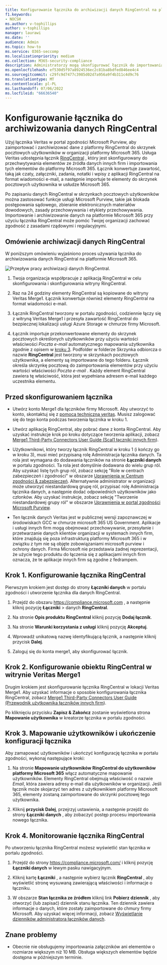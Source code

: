 ```yaml
---
title: Konfigurowanie łącznika do archiwizacji danych RingCentral na platformie Microsoft 365
f1.keywords:
- NOCSH
ms.author: v-tophillips
author: v-tophillips
manager: laurawi
ms.date: ''
audience: Admin
ms.topic: how-to
ms.service: O365-seccomp
ms.localizationpriority: medium
ms.collection: M365-security-compliance
description: Administratorzy mogą skonfigurować łącznik do importowania i archiwizowania danych RingCentral z usługi Veritas na platformę Microsoft 365. Ten łącznik umożliwia archiwizowanie danych ze źródeł danych innych firm na platformie Microsoft 365. Po archiwizacji tych danych można używać funkcji zgodności, takich jak blokada prawna, zbieranie elektronicznych materiałów dowodowych i zasady przechowywania, do zarządzania danymi innych firm.
ms.openlocfilehash: ef530d5f97a8924536ec2c81ba8bdfed846ee4c4
ms.sourcegitcommit: c29fc9d7477c3985d02d7a956a9f4b311c4d9c76
ms.translationtype: MT
ms.contentlocale: pl-PL
ms.lasthandoff: 07/06/2022
ms.locfileid: "66636540"
---
```

# <a name="set-up-a-connector-to-archive-ringcentral-data"></a>Konfigurowanie łącznika do archiwizowania danych RingCentral

Użyj łącznika Veritas w portal zgodności Microsoft Purview, aby zaimportować i zarchiwizować dane z platformy RingCentral do skrzynek pocztowych użytkowników w organizacji platformy Microsoft 365. Usługa Veritas udostępnia łącznik [RingCentral](https://www.veritas.com/insights/merge1/ringcentral) , który jest skonfigurowany do przechwytywania elementów ze źródła danych innych firm i importowania tych elementów do platformy Microsoft 365. Łącznik konwertuje zawartość, taką jak czaty, załączniki, zadania, notatki i wpisy z aplikacji RingCentral na format wiadomości e-mail, a następnie importuje te elementy do skrzynek pocztowych użytkownika w usłudze Microsoft 365.

Po zapisaniu danych RingCentral w skrzynkach pocztowych użytkowników można zastosować funkcje usługi Microsoft Purview, takie jak blokada postępowania sądowego, zbieranie elektronicznych materiałów dowodowych, zasady przechowywania i etykiety przechowywania. Importowanie i archiwizowanie danych na platformie Microsoft 365 przy użyciu łącznika RingCentral może pomóc Twojej organizacji zachować zgodność z zasadami rządowymi i regulacyjnymi.

## <a name="overview-of-archiving-ringcentral-data"></a>Omówienie archiwizacji danych RingCentral

W poniższym omówieniu wyjaśniono proces używania łącznika do archiwizowania danych RingCentral na platformie Microsoft 365.

![Przepływ pracy archiwizacji danych RingCentral.](../media/RingCentralConnectorWorkflow.png)

1. Twoja organizacja współpracuje z aplikacją RingCentral w celu skonfigurowania i skonfigurowania witryny RingCentral.

2. Raz na 24 godziny elementy RingCentral są kopiowane do witryny Veritas Merge1. Łącznik konwertuje również elementy RingCentral na format wiadomości e-mail.

3. Łącznik RingCentral tworzony w portalu zgodności, codziennie łączy się z witryną Veritas Merge1 i przesyła zawartość RingCentral do bezpiecznej lokalizacji usługi Azure Storage w chmurze firmy Microsoft.

4. Łącznik importuje przekonwertowane elementy do skrzynek pocztowych określonych użytkowników przy użyciu wartości właściwości *Poczta e-mail* automatycznego mapowania użytkownika zgodnie z opisem w [kroku 3](#step-3-map-users-and-complete-the-connector-setup). Podfolder w folderze Skrzynka odbiorcza o nazwie **RingCentral** jest tworzony w skrzynkach pocztowych użytkownika, a elementy są importowane do tego folderu. Łącznik określa skrzynkę pocztową do zaimportowania elementów przy użyciu wartości właściwości *Poczta e-mail* . Każdy element RingCentral zawiera tę właściwość, która jest wypełniana adresem e-mail każdego uczestnika elementu.

## <a name="before-you-set-up-a-connector"></a>Przed skonfigurowaniem łącznika

- Utwórz konto Merge1 dla łączników firmy Microsoft. Aby utworzyć to konto, skontaktuj się z [pomocą techniczną veritas](https://www.veritas.com/form/requestacall/ms-connectors-contact). Musisz zalogować się do tego konta podczas tworzenia łącznika w kroku 1.

- Utwórz aplikację RingCentral, aby pobrać dane z konta RingCentral. Aby uzyskać instrukcje krok po kroku dotyczące tworzenia aplikacji, zobacz [Merge1 Third-Party Connectors User Guide (Scal1 łączniki innych firm](https://docs.ms.merge1.globanetportal.com/Merge1%20Third-Party%20Connectors%20RingCentral%20User%20Guide.pdf)).

- Użytkownikowi, który tworzy łącznik RingCentral w kroku 1 (i kończy go w kroku 3), musi mieć przypisaną rolę Administracja łącznika danych. Ta rola jest wymagana do dodawania łączników na stronie **Łączniki danych** w portalu zgodności. Ta rola jest domyślnie dodawana do wielu grup ról. Aby uzyskać listę tych grup ról, zobacz sekcję "Role w centrach zabezpieczeń i zgodności" w obszarze [Uprawnienia w Centrum zgodności & zabezpieczeń](../security/office-365-security/permissions-in-the-security-and-compliance-center.md#roles-in-the-security--compliance-center). Alternatywnie administrator w organizacji może utworzyć niestandardową grupę ról, przypisać rolę Administracja łącznika danych, a następnie dodać odpowiednich użytkowników jako członków. Aby uzyskać instrukcje, zobacz sekcję "Tworzenie niestandardowej grupy ról" w obszarze [Uprawnienia w portal zgodności Microsoft Purview](microsoft-365-compliance-center-permissions.md#create-a-custom-role-group).

- Ten łącznik danych Veritas jest w publicznej wersji zapoznawczej w środowiskach GCC w chmurze microsoft 365 US Government. Aplikacje i usługi innych firm mogą obejmować przechowywanie, przesyłanie i przetwarzanie danych klientów organizacji w systemach innych firm, które znajdują się poza infrastrukturą platformy Microsoft 365 i w związku z tym nie są objęte zobowiązaniami microsoft purview i ochrony danych. Firma Microsoft nie przedstawia żadnej reprezentacji, że użycie tego produktu do łączenia się z aplikacjami innych firm oznacza, że te aplikacje innych firm są zgodne z fedrampem.

## <a name="step-1-set-up-the-ringcentral-connector"></a>Krok 1. Konfigurowanie łącznika RingCentral

Pierwszym krokiem jest dostęp do strony **Łączniki danych** w portalu zgodności i utworzenie łącznika dla danych RingCentral.

1. Przejdź do obszaru <https://compliance.microsoft.com> , a następnie kliknij pozycję **Łączniki** >  danych **RingCentral**.

2. Na stronie **Opis produktu RingCentral** kliknij pozycję **Dodaj łącznik**.

3. Na stronie **Warunki korzystania z usługi** kliknij pozycję **Akceptuj**.

4. Wprowadź unikatową nazwę identyfikującą łącznik, a następnie kliknij przycisk **Dalej**.

5. Zaloguj się do konta merge1, aby skonfigurować łącznik.

## <a name="step-2-configure-the-ringcentral-on-the-veritas-merge1-site"></a>Krok 2. Konfigurowanie obiektu RingCentral w witrynie Veritas Merge1

Drugim krokiem jest skonfigurowanie łącznika RingCentral w lokacji Veritas Merge1. Aby uzyskać informacje o sposobie konfigurowania łącznika RingCentral, zobacz [Merge1 Third-Party Connectors User Guide (Przewodnik użytkownika łączników innych firm](https://docs.ms.merge1.globanetportal.com/Merge1%20Third-Party%20Connectors%20RingCentral%20User%20Guide.pdf)).

Po kliknięciu przycisku **Zapisz & Zakończ** zostanie wyświetlona strona **Mapowanie użytkownika** w kreatorze łącznika w portalu zgodności.

## <a name="step-3-map-users-and-complete-the-connector-setup"></a>Krok 3. Mapowanie użytkowników i ukończenie konfiguracji łącznika

Aby zamapować użytkowników i ukończyć konfigurację łącznika w portalu zgodności, wykonaj następujące kroki:

1. Na stronie **Mapowanie użytkowników RingCentral do użytkowników platformy Microsoft 365** włącz automatyczne mapowanie użytkowników. Elementy RingCentral obejmują właściwość o nazwie *Email*, która zawiera adresy e-mail dla użytkowników w organizacji. Jeśli łącznik może skojarzyć ten adres z użytkownikiem platformy Microsoft 365, elementy zostaną zaimportowane do skrzynki pocztowej tego użytkownika.

2. Kliknij **przycisk Dalej**, przejrzyj ustawienia, a następnie przejdź do strony **Łączniki danych** , aby zobaczyć postęp procesu importowania nowego łącznika.

## <a name="step-4-monitor-the-ringcentral-connector"></a>Krok 4. Monitorowanie łącznika RingCentral

Po utworzeniu łącznika RingCentral możesz wyświetlić stan łącznika w portalu zgodności.

1. Przejdź do strony <https://compliance.microsoft.com/> i kliknij pozycję **Łączniki danych** w lewym pasku nawigacyjnym.

2. Kliknij kartę **Łączniki** , a następnie wybierz łącznik **RingCentral** , aby wyświetlić stronę wysuwaną zawierającą właściwości i informacje o łączniku.

3. W obszarze **Stan łącznika ze źródłem** kliknij link **Pobierz dziennik** , aby otworzyć (lub zapisać) dziennik stanu łącznika. Ten dziennik zawiera informacje o danych, które zostały zaimportowane do chmury firmy Microsoft. Aby uzyskać więcej informacji, zobacz [Wyświetlanie dzienników administratora łączników danych](data-connector-admin-logs.md).

## <a name="known-issues"></a>Znane problemy

- Obecnie nie obsługujemy importowania załączników ani elementów o rozmiarze większym niż 10 MB. Obsługa większych elementów będzie dostępna w późniejszym terminie.
